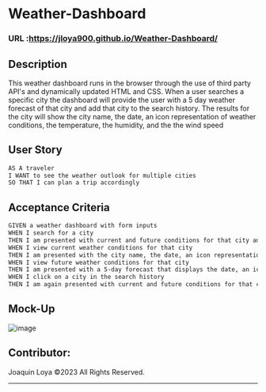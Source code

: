 # Weather-Dashboard

### URL :https://jloya900.github.io/Weather-Dashboard/

## Description
This weather dashboard runs in the browser through the use of third party API's and dynamically updated HTML and CSS. When a user searches a specific city the dashboard will provide the user with a 5 day weather forecast of that city and add that city to the search history. The results for the city will show the city name, the date, an icon representation of weather conditions, the temperature, the humidity, and the the wind speed 

## User Story

```md
AS A traveler
I WANT to see the weather outlook for multiple cities
SO THAT I can plan a trip accordingly
```

## Acceptance Criteria

```md
GIVEN a weather dashboard with form inputs
WHEN I search for a city
THEN I am presented with current and future conditions for that city and that city is added to the search history
WHEN I view current weather conditions for that city
THEN I am presented with the city name, the date, an icon representation of weather conditions, the temperature, the humidity, and the the wind speed
WHEN I view future weather conditions for that city
THEN I am presented with a 5-day forecast that displays the date, an icon representation of weather conditions, the temperature, the wind speed, and the humidity
WHEN I click on a city in the search history
THEN I am again presented with current and future conditions for that city
```

## Mock-Up
![image](https://user-images.githubusercontent.com/118794860/225467330-390e7d89-b1c9-465b-b4f4-0b72872e2cc2.png)

## Contributor:
Joaquin Loya ©2023 All Rights Reserved.
- - -
